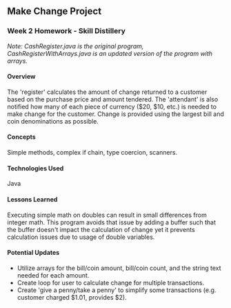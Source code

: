 ## Make Change Project

### Week 2 Homework - Skill Distillery

*Note: CashRegister.java is the original program, CashRegisterWithArrays.java is an updated version of the program with arrays.*

#### Overview

The 'register' calculates the amount of change returned to a customer based on the purchase price and amount tendered.  The 'attendant' is also notified how many of each piece of currency ($20, $10, etc.) is needed to make change for the customer.  Change is provided using the largest bill and coin denominations as possible.

#### Concepts

Simple methods, complex if chain, type coercion, scanners.

#### Technologies Used

Java

#### Lessons Learned

Executing simple math on doubles can result in small differences from integer math.  This program avoids that issue by adding a buffer such that the buffer doesn't impact the calculation of change yet it prevents calculation issues due to usage of double variables.

#### Potential Updates

- Utilize arrays for the bill/coin amount, bill/coin count, and the string text needed for each amount.
- Create loop for user to calculate change for multiple transactions.
- Create 'give a penny/take a penny' to simplify some transactions (e.g. customer charged $1.01, provides $2).

